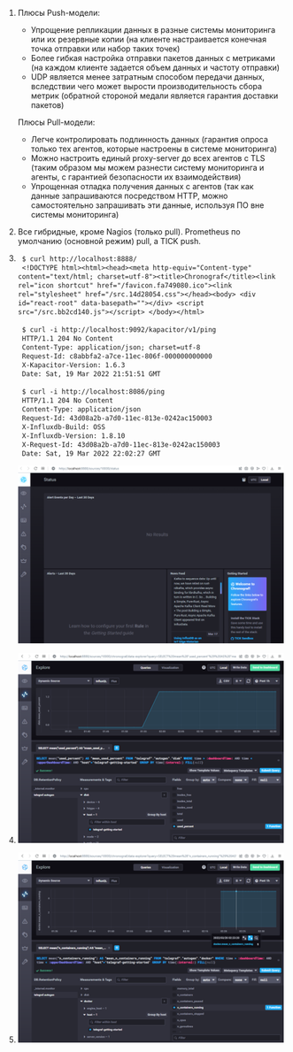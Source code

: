 1. Плюсы Push-модели:

    - Упрощение репликации данных в разные системы мониторинга или их резервные копии (на клиенте настраивается конечная точка отправки или набор таких точек)
    - Более гибкая настройка отправки пакетов данных с метриками (на каждом клиенте задается объем данных и частоту отправки)
    - UDP является менее затратным способом передачи данных, вследствии чего может вырости производительность сбора метрик (обратной стороной медали является гарантия доставки пакетов)

    Плюсы Pull-модели:

    - Легче контролировать подлинность данных (гарантия опроса только тех агентов, которые настроены в системе мониторинга)
    - Можно настроить единый proxy-server до всех агентов с TLS (таким образом мы можем разнести систему мониторинга и агенты, с гарантией безопасности их взаимодействия)
    - Упрощенная отладка получения данных с агентов (так как данные запрашиваются посредством HTTP, можно самостоятельно запрашивать эти данные, используя ПО вне системы мониторинга)

2. Все гибридные, кроме Nagios (только pull). Prometheus по умолчанию (основной режим) pull, а TICK push.

3.
        $ curl http://localhost:8888/
        <!DOCTYPE html><html><head><meta http-equiv="Content-type" content="text/html; charset=utf-8"><title>Chronograf</title><link rel="icon shortcut" href="/favicon.fa749080.ico"><link rel="stylesheet" href="/src.14d28054.css"></head><body> <div id="react-root" data-basepath=""></div> <script src="/src.bb2cd140.js"></script> </body></html>

        $ curl -i http://localhost:9092/kapacitor/v1/ping
        HTTP/1.1 204 No Content
        Content-Type: application/json; charset=utf-8
        Request-Id: c8abbfa2-a7ce-11ec-806f-000000000000
        X-Kapacitor-Version: 1.6.3
        Date: Sat, 19 Mar 2022 21:51:51 GMT

        $ curl -i http://localhost:8086/ping
        HTTP/1.1 204 No Content
        Content-Type: application/json
        Request-Id: 43d08a2b-a7d0-11ec-813e-0242ac150003
        X-Influxdb-Build: OSS
        X-Influxdb-Version: 1.8.10
        X-Request-Id: 43d08a2b-a7d0-11ec-813e-0242ac150003
        Date: Sat, 19 Mar 2022 22:02:27 GMT

    ![](img_10.2/10.2.3.png)
    
4.
    ![](img_10.2/10.2.4.png)
5.
    ![](img_10.2/10.2.5.png)